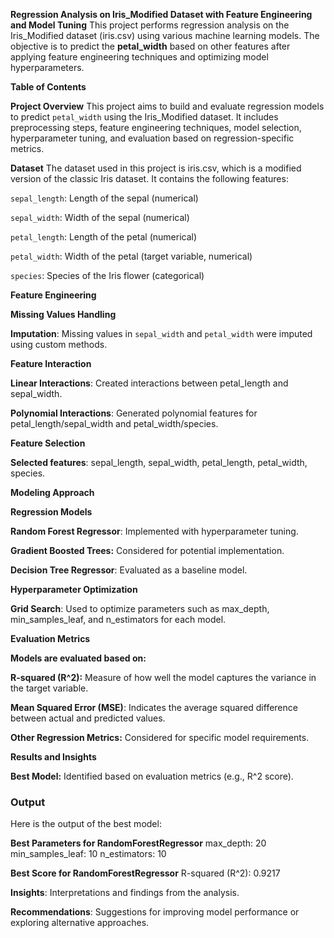 **Regression Analysis on Iris_Modified Dataset with Feature Engineering and Model Tuning**
This project performs regression analysis on the Iris_Modified dataset (iris.csv) using various machine learning models. The objective is to predict the **petal_width** based on other features after applying feature engineering techniques and optimizing model hyperparameters.

**Table of Contents**

**Project Overview**
This project aims to build and evaluate regression models to predict `petal_width` using the Iris_Modified dataset. It includes preprocessing steps, feature engineering techniques, model selection, hyperparameter tuning, and evaluation based on regression-specific metrics.

**Dataset**
The dataset used in this project is iris.csv, which is a modified version of the classic Iris dataset. It contains the following features:

`sepal_length`: Length of the sepal (numerical)

`sepal_width`: Width of the sepal (numerical)

`petal_length`: Length of the petal (numerical)

`petal_width`: Width of the petal (target variable, numerical)

`species`: Species of the Iris flower (categorical)

**Feature Engineering**

**Missing Values Handling**

**Imputation**: Missing values in `sepal_width` and `petal_width` were imputed using custom methods.

**Feature Interaction**

**Linear Interactions**: Created interactions between petal_length and sepal_width.

**Polynomial Interactions**: Generated polynomial features for petal_length/sepal_width and petal_width/species.

**Feature Selection**

**Selected features**: sepal_length, sepal_width, petal_length, petal_width, species.

**Modeling Approach**

**Regression Models**

**Random Forest Regressor**: Implemented with hyperparameter tuning.

**Gradient Boosted Trees:** Considered for potential implementation.

**Decision Tree Regressor**: Evaluated as a baseline model.

**Hyperparameter Optimization**

**Grid Search**: Used to optimize parameters such as max_depth, min_samples_leaf, and n_estimators for each model.

**Evaluation Metrics**

**Models are evaluated based on:**

**R-squared (R^2):** Measure of how well the model captures the variance in the target variable.

**Mean Squared Error (MSE)**: Indicates the average squared difference between actual and predicted values.

**Other Regression Metrics:** Considered for specific model requirements.

**Results and Insights**

**Best Model:** Identified based on evaluation metrics (e.g., R^2 score).

### Output
Here is the output of the best model:


**Best Parameters for RandomForestRegressor**
max_depth: 20
min_samples_leaf: 10
n_estimators: 10

**Best Score for RandomForestRegressor**
R-squared (R^2): 0.9217

**Insights**: Interpretations and findings from the analysis.

**Recommendations**: Suggestions for improving model performance or exploring alternative approaches.
